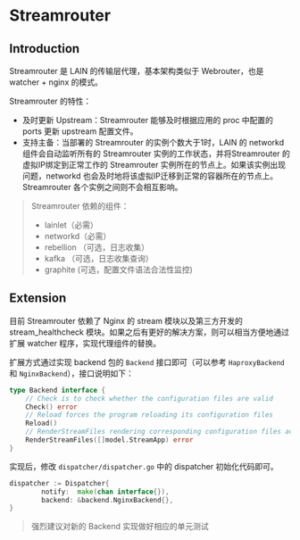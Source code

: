 # Streamrouter

## Introduction

Streamrouter 是 LAIN 的传输层代理，基本架构类似于 Webrouter，也是 watcher + nginx 的模式。

Streamrouter 的特性：
- 及时更新 Upstream：Streamrouter 能够及时根据应用的 proc 中配置的 ports 更新 upstream 配置文件。
- 支持主备：当部署的 Streamrouter 的实例个数大于1时，LAIN 的 networkd 组件会自动监听所有的 Streamrouter 实例的工作状态，并将Streamrouter 的虚拟IP绑定到正常工作的 Streamrouter 实例所在的节点上。如果该实例出现问题，networkd 也会及时地将该虚拟IP迁移到正常的容器所在的节点上。Streamrouter 各个实例之间则不会相互影响。

> Streamrouter 依赖的组件：
> - lainlet（必需）
> - networkd（必需）
> - rebellion （可选，日志收集）
> - kafka （可选，日志收集查询）
> - graphite (可选，配置文件语法合法性监控)

## Extension

目前 Streamrouter 依赖了 Nginx 的 stream 模块以及第三方开发的 stream_healthcheck 模块。如果之后有更好的解决方案，则可以相当方便地通过扩展 watcher 程序，实现代理组件的替换。

扩展方式通过实现 backend 包的 `Backend` 接口即可（可以参考 `HaproxyBackend` 和 `NginxBackend`），接口说明如下：

```go
type Backend interface {
    // Check is to check whether the configuration files are valid
	Check() error
	// Reload forces the program reloading its configuration files
	Reload()
	// RenderStreamFiles rendering corresponding configuration files according the app configurations
	RenderStreamFiles([]model.StreamApp) error
}
```

实现后，修改 `dispatcher/dispatcher.go` 中的 dispatcher 初始化代码即可。

```go
dispatcher := Dispatcher{
		notify:  make(chan interface{}),
		backend: &backend.NginxBackend{},
}
```

> 强烈建议对新的 Backend 实现做好相应的单元测试